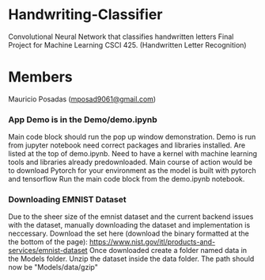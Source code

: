 # Handwriting-Classifier
Convolutional Neural Network that classifies handwritten letters
Final Project for Machine Learning CSCI 425. (Handwritten Letter Recognition)


# Members
Mauricio Posadas (mposad9061@gmail.com)

### App Demo is in the Demo/demo.ipynb
Main code block should run the pop up window demonstration. Demo is run from jupyter notebook
need correct packages and libraries installed. Are listed at the top of demo.ipynb. Need to have a kernel with machine learning tools and libraries already predownloaded. Main course of action would be to download Pytorch for your environment as the model is built with pytorch and tensorflow
Run the main code block from the demo.ipynb notebook. 

### Downloading EMNIST Dataset
Due to the sheer size of the emnist dataset and the current backend issues with the dataset, manually downloading the dataset and implementation is neccessary.
Download the set here (download the binary formatted at the the bottom of the page): https://www.nist.gov/itl/products-and-services/emnist-dataset
Once downloaded create a folder named data in the Models folder. Unzip the dataset inside the data folder. The path should now be "Models/data/gzip"

